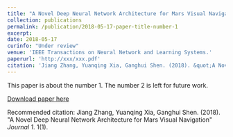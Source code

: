 ```yaml
---
title: "A Novel Deep Neural Network Architecture for Mars Visual Navigation"
collection: publications
permalink: /publication/2018-05-17-paper-title-number-1
excerpt: 
date: 2018-05-17
curinfo: "Under review"
venue: 'IEEE Transactions on Neural Network and Learning Systems.'
paperurl: 'http://xxx/xxx.pdf'
citation: 'Jiang Zhang, Yuanqing Xia, Ganghui Shen. (2018). &quot;A Novel Deep Neural Network Architecture for Mars Visual Navigation.&quot; <i>Journal 1</i>. 1(1).'
---
```

This paper is about the number 1. The number 2 is left for future work.

[Download paper here](http://xxx/xxx.pdf)

Recommended citation: Jiang Zhang, Yuanqing Xia, Ganghui Shen. (2018). "A Novel Deep Neural Network Architecture for Mars Visual Navigation" <i>Journal 1</i>. 1(1).
